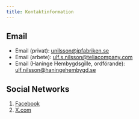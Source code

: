 ```yaml
---
title: Kontaktinformation
---
```


## Email

* Email (privat): [unilsson@ipfabriken.se](mailto:unilsson@ipfabriken.se)
* Email (arbete): [ulf.s.nilsson@teliacompany.com](mailto:ulf.s.nilsson@teliacompany.com)
* Email (Haninge Hembygdsgille, ordförande): [ulf.nilsson@haningehembygd.se](mailto:ulf.nilsson@haningehembygd.se)


## Social Networks

1. [Facebook](https://www.facebook.com/ulfsnilsson)
2. [X.com](https://www.x.com/unilsson)